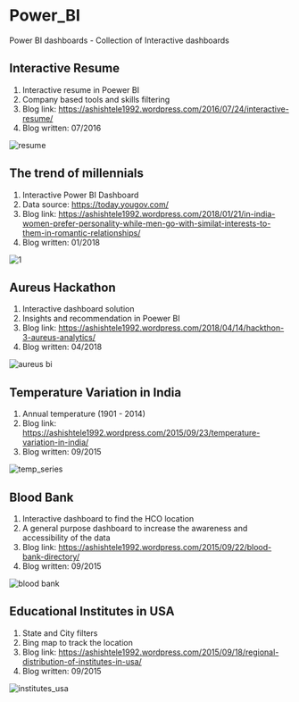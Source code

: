 # Power_BI
Power BI dashboards - Collection of Interactive dashboards


## Interactive Resume

1. Interactive resume in Poewer BI
2. Company based tools and skills filtering
3. Blog link: https://ashishtele1992.wordpress.com/2016/07/24/interactive-resume/
4. Blog written: 07/2016

![resume](https://user-images.githubusercontent.com/14126898/40626916-94a68a96-6289-11e8-9658-6cdf89272877.PNG)


## The trend of millennials

1. Interactive Power BI Dashboard 
2. Data source: https://today.yougov.com/
3. Blog link: https://ashishtele1992.wordpress.com/2018/01/21/in-india-women-prefer-personality-while-men-go-with-similat-interests-to-them-in-romantic-relationships/
4. Blog written: 01/2018

![1](https://user-images.githubusercontent.com/14126898/40386784-b057b504-5dd8-11e8-976e-72c7dffe9651.PNG)

## Aureus Hackathon

1. Interactive dashboard solution
2. Insights and recommendation in Poewer BI 
3. Blog link: https://ashishtele1992.wordpress.com/2018/04/14/hackthon-3-aureus-analytics/
4. Blog written: 04/2018

![aureus bi](https://user-images.githubusercontent.com/14126898/40387088-a2e4f336-5dd9-11e8-8e47-1cc31b1a1a91.PNG)

## Temperature Variation in India

1. Annual temperature (1901 - 2014)
2. Blog link: https://ashishtele1992.wordpress.com/2015/09/23/temperature-variation-in-india/
3. Blog written: 09/2015

![temp_series](https://user-images.githubusercontent.com/14126898/40570598-6737d640-605a-11e8-94a1-cfbe6bd397d0.PNG)

## Blood Bank 

1. Interactive dashboard to find the HCO location
2. A general purpose dashboard to increase the awareness and accessibility of the data
3. Blog link: https://ashishtele1992.wordpress.com/2015/09/22/blood-bank-directory/
4. Blog written: 09/2015

![blood bank](https://user-images.githubusercontent.com/14126898/40578410-7b28e090-60e1-11e8-8aad-d0713b413e91.PNG)

## Educational Institutes in USA

1. State and City filters
2. Bing map to track the location
3. Blog link: https://ashishtele1992.wordpress.com/2015/09/18/regional-distribution-of-institutes-in-usa/
4. Blog written: 09/2015

![institutes_usa](https://user-images.githubusercontent.com/14126898/40590636-f00cf90c-61cf-11e8-8996-c3cc8e30db08.PNG)

